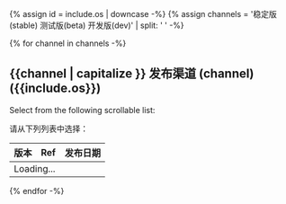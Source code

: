 {% assign id =  include.os | downcase -%}
{% assign channels =  '稳定版(stable) 测试版(beta) 开发版(dev)' | split: ' ' -%}

<div id="{{id}}" class="tab-pane
  {%- if id == 'windows' %} active {% endif %}"
  role="tabpanel" aria-labelledby="{{id}}-tab" markdown="1">

{% for channel in channels -%}
## {{channel | capitalize }} 发布渠道 (channel) ({{include.os}})

Select from the following scrollable list:

请从下列列表中选择：

<div class="scrollable-table">
  <table id="downloads-{{id}}-{{channel}}" class="table table-striped">
  <thead><tr><th>版本</th><th>Ref</th><th class="date">发布日期</th></tr></thead>
  <tr class="loading"><td colspan="3">Loading...</td></tr>
  </table>
</div>
{% endfor -%}

</div>
